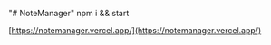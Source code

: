 "# NoteManager" 
npm i && start

[https://notemanager.vercel.app/](https://notemanager.vercel.app/)

